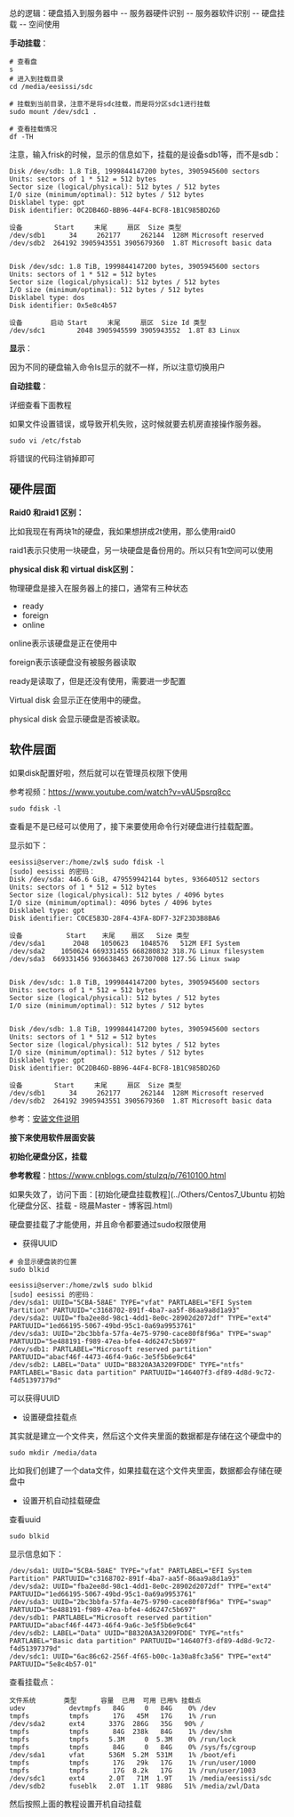 总的逻辑：硬盘插入到服务器中 -- 服务器硬件识别 -- 服务器软件识别 -- 硬盘挂载 -- 空间使用

**手动挂载**：

```
# 查看盘
s
# 进入到挂载目录
cd /media/eesissi/sdc

# 挂载到当前目录，注意不是将sdc挂载，而是将分区sdc1进行挂载
sudo mount /dev/sdc1 .

# 查看挂载情况
df -TH
```

注意，输入frisk的时候，显示的信息如下，挂载的是设备sdb1等，而不是sdb：

```
Disk /dev/sdb: 1.8 TiB, 1999844147200 bytes, 3905945600 sectors
Units: sectors of 1 * 512 = 512 bytes
Sector size (logical/physical): 512 bytes / 512 bytes
I/O size (minimum/optimal): 512 bytes / 512 bytes
Disklabel type: gpt
Disk identifier: 0C2DB46D-BB96-44F4-BCF8-1B1C985BD26D

设备        Start     末尾     扇区  Size 类型
/dev/sdb1      34     262177     262144  128M Microsoft reserved
/dev/sdb2  264192 3905943551 3905679360  1.8T Microsoft basic data


Disk /dev/sdc: 1.8 TiB, 1999844147200 bytes, 3905945600 sectors
Units: sectors of 1 * 512 = 512 bytes
Sector size (logical/physical): 512 bytes / 512 bytes
I/O size (minimum/optimal): 512 bytes / 512 bytes
Disklabel type: dos
Disk identifier: 0x5e8c4b57

设备       启动 Start     末尾     扇区  Size Id 类型
/dev/sdc1        2048 3905945599 3905943552  1.8T 83 Linux
```

**显示**：

因为不同的硬盘输入命令ls显示的就不一样，所以注意切换用户

**自动挂载**：

详细查看下面教程

如果文件设置错误，或导致开机失败，这时候就要去机房直接操作服务器。

```
sudo vi /etc/fstab
```

将错误的代码注销掉即可

## 硬件层面

**Raid0 和raid1 区别：**

比如我现在有两块1t的硬盘，我如果想拼成2t使用，那么使用raid0

raid1表示只使用一块硬盘，另一块硬盘是备份用的。所以只有1t空间可以使用

**physical disk 和 virtual disk区别：**

物理硬盘是接入在服务器上的接口，通常有三种状态

- ready
- foreign
- online

online表示该硬盘是正在使用中

foreign表示该硬盘没有被服务器读取

ready是读取了，但是还没有使用，需要进一步配置

Virtual disk 会显示正在使用中的硬盘。

physical disk 会显示硬盘是否被读取。

## 软件层面

如果disk配置好啦，然后就可以在管理员权限下使用

参考视频：https://www.youtube.com/watch?v=vAU5psrq8cc

```
sudo fdisk -l
```

查看是不是已经可以使用了，接下来要使用命令行对硬盘进行挂载配置。

显示如下：

```
eesissi@server:/home/zwl$ sudo fdisk -l
[sudo] eesissi 的密码：
Disk /dev/sda: 446.6 GiB, 479559942144 bytes, 936640512 sectors
Units: sectors of 1 * 512 = 512 bytes
Sector size (logical/physical): 512 bytes / 4096 bytes
I/O size (minimum/optimal): 4096 bytes / 4096 bytes
Disklabel type: gpt
Disk identifier: C0CE5B3D-28F4-43FA-8DF7-32F23D3B8BA6

设备           Start    末尾    扇区   Size 类型
/dev/sda1       2048   1050623   1048576   512M EFI System
/dev/sda2    1050624 669331455 668280832 318.7G Linux filesystem
/dev/sda3  669331456 936638463 267307008 127.5G Linux swap


Disk /dev/sdc: 1.8 TiB, 1999844147200 bytes, 3905945600 sectors
Units: sectors of 1 * 512 = 512 bytes
Sector size (logical/physical): 512 bytes / 512 bytes
I/O size (minimum/optimal): 512 bytes / 512 bytes


Disk /dev/sdb: 1.8 TiB, 1999844147200 bytes, 3905945600 sectors
Units: sectors of 1 * 512 = 512 bytes
Sector size (logical/physical): 512 bytes / 512 bytes
I/O size (minimum/optimal): 512 bytes / 512 bytes
Disklabel type: gpt
Disk identifier: 0C2DB46D-BB96-44F4-BCF8-1B1C985BD26D

设备        Start     末尾     扇区  Size 类型
/dev/sdb1      34     262177     262144  128M Microsoft reserved
/dev/sdb2  264192 3905943551 3905679360  1.8T Microsoft basic data
```

参考：[安装文件说明](../Others/14G服务器之F2创建RAID篇.pdf)

**接下来使用软件层面安装**

**初始化硬盘分区，挂载**

**参考教程**：https://www.cnblogs.com/stulzq/p/7610100.html

如果失效了，访问下面：[初始化硬盘挂载教程](../Others/Centos7_Ubuntu 初始化硬盘分区、挂载 - 晓晨Master - 博客园.html)

硬盘要挂载了才能使用，并且命令都要通过sudo权限使用

- 获得UUID

```
# 会显示硬盘装的位置
sudo blkid
```

```
eesissi@server:/home/zwl$ sudo blkid
[sudo] eesissi 的密码：
/dev/sda1: UUID="5CBA-58AE" TYPE="vfat" PARTLABEL="EFI System Partition" PARTUUID="c3168702-891f-4ba7-aa5f-86aa9a8d1a93"
/dev/sda2: UUID="fba2ee8d-98c1-4dd1-8e0c-28902d2072df" TYPE="ext4" PARTUUID="1ed66195-5067-49bd-95c1-0a69a9953761"
/dev/sda3: UUID="2bc3bbfa-57fa-4e75-9790-cace80f8f96a" TYPE="swap" PARTUUID="5e488191-f989-47ea-bfe4-4d6247c5b697"
/dev/sdb1: PARTLABEL="Microsoft reserved partition" PARTUUID="abacf46f-4473-46f4-9a6c-3e5f5b6e9c64"
/dev/sdb2: LABEL="Data" UUID="B8320A3A3209FDDE" TYPE="ntfs" PARTLABEL="Basic data partition" PARTUUID="146407f3-df89-4d8d-9c72-f4d51397379d"
```

可以获得UUID

- 设置硬盘挂载点

其实就是建立一个文件夹，然后这个文件夹里面的数据都是存储在这个硬盘中的

```
sudo mkdir /media/data
```

比如我们创建了一个data文件，如果挂载在这个文件夹里面，数据都会存储在硬盘中

- 设置开机自动挂载硬盘

查看uuid

```
sudo blkid
```

显示信息如下：

```
/dev/sda1: UUID="5CBA-58AE" TYPE="vfat" PARTLABEL="EFI System Partition" PARTUUID="c3168702-891f-4ba7-aa5f-86aa9a8d1a93"
/dev/sda2: UUID="fba2ee8d-98c1-4dd1-8e0c-28902d2072df" TYPE="ext4" PARTUUID="1ed66195-5067-49bd-95c1-0a69a9953761"
/dev/sda3: UUID="2bc3bbfa-57fa-4e75-9790-cace80f8f96a" TYPE="swap" PARTUUID="5e488191-f989-47ea-bfe4-4d6247c5b697"
/dev/sdb1: PARTLABEL="Microsoft reserved partition" PARTUUID="abacf46f-4473-46f4-9a6c-3e5f5b6e9c64"
/dev/sdb2: LABEL="Data" UUID="B8320A3A3209FDDE" TYPE="ntfs" PARTLABEL="Basic data partition" PARTUUID="146407f3-df89-4d8d-9c72-f4d51397379d"
/dev/sdc1: UUID="6ac86c62-256f-4f65-b00c-1a30a8fc3a56" TYPE="ext4" PARTUUID="5e8c4b57-01"
```

查看挂载点：

```
文件系统       类型      容量  已用  可用 已用% 挂载点
udev           devtmpfs   84G     0   84G    0% /dev
tmpfs          tmpfs      17G   45M   17G    1% /run
/dev/sda2      ext4      337G  286G   35G   90% /
tmpfs          tmpfs      84G  238k   84G    1% /dev/shm
tmpfs          tmpfs     5.3M     0  5.3M    0% /run/lock
tmpfs          tmpfs      84G     0   84G    0% /sys/fs/cgroup
/dev/sda1      vfat      536M  5.2M  531M    1% /boot/efi
tmpfs          tmpfs      17G   29k   17G    1% /run/user/1000
tmpfs          tmpfs      17G  8.2k   17G    1% /run/user/1003
/dev/sdc1      ext4      2.0T   71M  1.9T    1% /media/eesissi/sdc
/dev/sdb2      fuseblk   2.0T  1.1T  988G   51% /media/zwl/Data
```

然后按照上面的教程设置开机自动挂载

